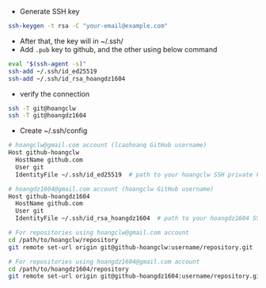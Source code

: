 - Generate SSH key
```bash
ssh-keygen -t rsa -C "your-email@example.com"
```
- After that, the key will in ~/.ssh/
- Add `.pub` key to github, and the other using below command

```bash
eval "$(ssh-agent -s)"
ssh-add ~/.ssh/id_ed25519
ssh-add ~/.ssh/id_rsa_hoangdz1604
```
- verify the connection
```bash
ssh -T git@hoangclw
ssh -T git@hoangdz1604
```
- Create ~/.ssh/config
```bash
# hoangclw@gmail.com account (lcaohoanq GitHub username)
Host github-hoangclw
  HostName github.com
  User git
  IdentityFile ~/.ssh/id_ed25519  # path to your hoangclw SSH private key

# hoangdz1604@gmail.com account (hoangclw GitHub username)
Host github-hoangdz1604
  HostName github.com
  User git
  IdentityFile ~/.ssh/id_rsa_hoangdz1604  # path to your hoangdz1604 SSH private key
```

```bash
# For repositories using hoangclw@gmail.com account
cd /path/to/hoangclw/repository
git remote set-url origin git@github-hoangclw:username/repository.git

# For repositories using hoangdz1604@gmail.com account
cd /path/to/hoangdz1604/repository
git remote set-url origin git@github-hoangdz1604:username/repository.git
```
